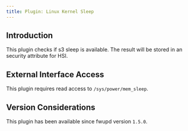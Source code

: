 ```yaml
---
title: Plugin: Linux Kernel Sleep
---
```


## Introduction

This plugin checks if s3 sleep is available. The result will be stored in an
security attribute for HSI.

## External Interface Access

This plugin requires read access to `/sys/power/mem_sleep`.

## Version Considerations

This plugin has been available since fwupd version `1.5.0`.
